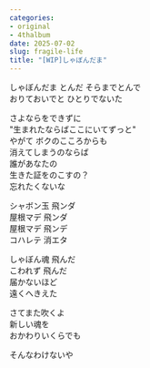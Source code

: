 ```yaml
---
categories:
- original
- 4thalbum
date: 2025-07-02
slug: fragile-life
title: "[WIP]しゃぼんだま"
---
```


しゃぼんだま とんだ そらまでとんで  
おりておいでと ひとりでないた

さよならをできずに  
"生まれたならばここにいてずっと"  
やがて ボクのこころからも  
消えてしまうのならば  
誰があなたの  
生きた証をのこすの？  
忘れたくないな

シャボン玉 飛ンダ  
屋根マデ 飛ンダ  
屋根マデ 飛ンデ  
コハレテ 消エタ

しゃぼん魂 飛んだ  
こわれず 飛んだ  
届かないほど  
遠くへきえた

さてまた吹くよ  
新しい魂を  
おかわりいくらでも

そんなわけないや